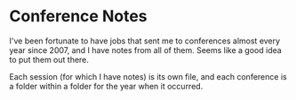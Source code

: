 Conference Notes
================

I've been fortunate to have jobs that sent me to conferences almost every year since 2007, and I have notes from all of them. Seems like a good idea to put them out there.

Each session (for which I have notes) is its own file, and each conference is a folder within a folder for the year when it occurred.